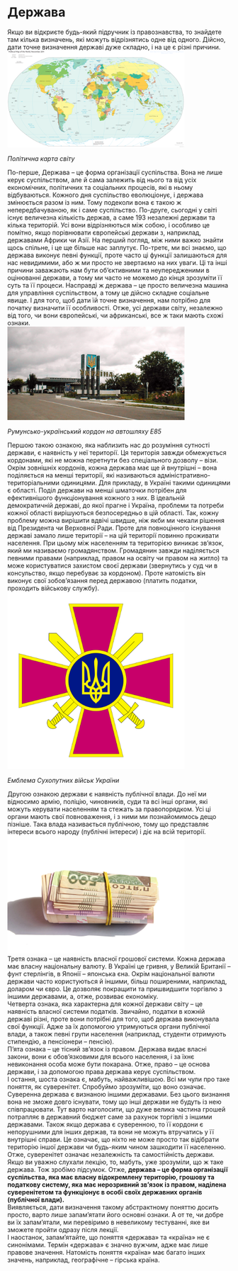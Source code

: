 # Держава
<div class="space">       
Якщо ви відкриєте будь-який підручник із правознавства, то знайдете там кілька
визначень, які можуть відрізнятись одне від одного. Дійсно, дати точне визначення державі
дуже складно, і на це є різні причини. 
</div>
<div class="space">
<div class="center">
<img src="1/1-12_Political_Color_Map_World.png" width="400px" class="center"/>
<p><i>Політична карта світу</i></p>
</div>
</div>
<div class="space"> 
По-перше, <span class="p1">Держава – це форма організації
суспільства</span>. Вона не лише керує суспільством, але й сама залежить від нього та від усіх
економічних, політичних та соціальних процесів, які в ньому відбуваються. Кожного дня
суспільство еволюціонує, і держава змінюється разом із ним. Тому подеколи вона є такою ж
непередбачуваною, як і саме суспільство. По-друге, сьогодні у світі існує величезна кількість
держав, а саме <span class="p1">193</span> незалежні держави та кілька територій. Усі вони відрізняються між
собою, і особливо це помітно, якщо порівнювати європейські держави з, наприклад,
державами Африки чи Азії. На перший погляд, між ними важко знайти щось спільне, і це ще
більше нас заплутує. По-третє, ми всі знаємо, що держава виконує певні функції, проте часто
ці функції залишаються для нас невидимими, або ж ми просто не звертаємо на них уваги. Ці
та інші причини заважають нам бути об’єктивними та неупередженими в оцінюванні
держави, а тому ми часто не можемо до кінця зрозуміти її суть та її процеси.        
Насправді ж держава – це просто величезна машина для управління суспільством, а
тому це дійсно складне соціальне явище. І для того, щоб дати їй точне визначення, нам
потрібно для початку визначити її особливості.          
Отже, усі держави світу, незалежно від того, чи вони європейські, чи африканські, все
ж таки мають схожі ознаки.      
</div>
<div class="space">
<div class="center">
<img src="1/Ukraine_Border.JPG" width="400px" class="center"/>
<p><i>Румунсько-український кордон на автошляху E85</i></p>
</div>
</div>
<div class="space"> 
Першою такою ознакою, яка наблизить нас до розуміння сутності держави, є
наявність у неї території. Ця територія завжди обмежується кордонами, які не можна
перетнути без спеціального дозволу – візи. Окрім зовнішніх кордонів, кожна держава має ще
й внутрішні – вона поділяється на менші території, які називаються адміністративно-
територіальними одиницями. Для прикладу, в Україні такими одиницями є області. Поділ
держави на менші шматочки потрібен для ефективнішого функціонування кожного з них. В
ідеальній демократичній державі, до якої прагне і Україна, проблеми та потреби кожної
області вирішуються безпосередньо в цій області. Так, кожну проблему можна вирішити
вдвічі швидше, ніж якби ми чекали рішення від Президента чи Верховної Ради.     
Проте для повноцінного існування державі замало лише території – на цій території
повинно проживати населення. При цьому між населенням та територією виникає зв’язок,
який ми називаємо громадянством. Громадянин завжди наділяється певними правами
(наприклад, правом на освіту чи правом на житло) та може користуватися захистом своєї
держави (звернутись у суд чи в консульство, якщо перебуває за кордоном). Проте натомість
він виконує свої зобов’язання перед державою (платить податки, проходить військову
службу).        
</div>
<div class="space">
<div class="center">
<img src="1/Emblem_of_the_Ukrainian_Ground_Forces.jpg" width="400px" class="center"/>
<p><i>Емблема Сухопутних військ України</i></p>
</div>
</div>
<div class="space"> 
Другою ознакою держави є наявність публічної влади. До неї ми відносимо армію,
поліцію, чиновників, суди та всі інші органи, які можуть керувати населенням та стежать
за правопорядком. Усі ці органи мають свої повноваження, і з ними ми познайомимось дещо
пізніше. Така влада називається публічною, тому що представляє інтереси всього народу
(публічні інтереси) і діє на всій території.        
</div>
<div class="space"> 
<div class="space">
<div class="center">
<img src="1/HD1458.jpg" width="400px" class="center"/>
</div>
</div>
<div class="space"> 
Третя ознака – це наявність власної грошової системи. Кожна держава має власну національну валюту. В Україні це гривня, у Великій Британії – фунт стерлінгів, в Японії –
японська єна. Окрім національної валюти держави часто користуються й іншими, більш
поширеними, наприклад, доларом чи євро. Це дозволяє покращити та пришвидшити торгівлю з іншими державами, а, отже, розвиває економіку.   
</div>
<div class="space"> 
Четверта ознака, яка характерна для кожної держави світу – це наявність власної системи податків. Звичайно, податки в кожній державі різні, проте вони потрібні для того, щоб держава виконувала свої функції. Адже за їх допомогою утримуються органи публічної влади, а також певні групи населення (наприклад, студенти отримують стипендію, а пенсіонери – пенсію).              
</div>
<div class="space">
П’ята ознака – це тісний зв’язок із правом. Держава видає власні закони, вони є обов’язковими для всього населення, і за їхнє невиконання особа може бути покарана. Отже, право – це основа держави, і за допомогою права держава керує суспільством.           
</div>
<div class="space">
І остання, шоста ознака є, мабуть, найважливішою. Всі ми чули про таке поняття, як суверенітет. Спробуймо зрозуміти, що воно означає. Суверенна держава є визнаною іншими державами. Без цього визнання вона не зможе довго існувати, тому що інші держави не будуть із нею співпрацювати. Тут варто наголосити, що дуже велика частина грошей потрапляє в державний бюджет саме за рахунок торгівлі з іншими державами. Також якщо держава є суверенною, то її кордони є непорушними для інших держав, та вони не можуть втручатись у її внутрішні справи. Це означає, що ніхто не може просто так відібрати територію іншої держави чи будь-яким чином зашкодити її населенню. Отже, суверенітет означає незалежність та самостійність держави.        
</div>
<div class="space">
Якщо ви уважно слухали лекцію, то, мабуть, уже зрозуміли, що ж таке держава. Тож зробімо підсумок.      
Отже, <b>держава – це форма організації суспільства, яка має власну відокремлену територію, грошову та податкову систему, яка має нерозривний зв’язок із правом, наділена суверенітетом та функціонує в особі своїх державних органів (публічної влади).</b>      
</div>
<div class="space">
Виявляється, дати визначення такому абстрактному поняттю досить просто, варто лише запам’ятати його основні ознаки. А от те, чи добре ви їх запам’ятали, ми перевіримо в невеликому тестуванні, яке ви зможете пройти одразу після лекції.          
</div>
<div class="space">
І наостанок, запам’ятайте, що поняття «держава» та «країна» не є синонімами. Термін «держава» є значно вужчим, адже має лише правове значення. Натомість поняття «країна» має багато інших значень, наприклад, географічне – гірська країна.
</div>


